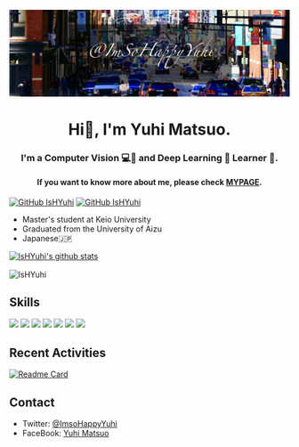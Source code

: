 ![](https://github.com/IsHYuhi/IsHYuhi/blob/master/id.jpg)

<h1 align="center">Hi👋, I'm Yuhi Matsuo.</h1>
<h3 align="center"> I'm a Computer Vision 💻👀 and Deep Learning 🧠 Learner 📝.</h3>
<h4 align="center"> If you want to know more about me, please check <a href="https://ishyuhi.github.io/ImsoHappyYuhi.html">MYPAGE</a>.</h4>


[![GitHub IsHYuhi](https://img.shields.io/github/followers/ishyuhi?label=follow%20@IsHYuhi&style=social)](https://github.com/IsHYuhi)  [![GitHub IsHYuhi](https://img.shields.io/twitter/follow/ImsoHappyYuhi?style=social&logo=twitter)](https://twitter.com/intent/follow?screen_name=imsohappyyuhi)

- Master's student at Keio University
- Graduated from the University of Aizu
- Japanese🇯🇵

[![IsHYuhi's github stats](https://github-readme-stats.vercel.app/api?username=IsHYuhi&show_icons=true&icon_color=2BDE73&count_private=true)](https://github.com/IsHYuhi)
<!-- [![Top Langs](https://github-readme-stats.vercel.app/api/top-langs/?username=IsHYuhi&layout=compact&hide=jupyter%20notebook)](https://github.com/IsHYuhi) -->

<p><img align="center" src="https://github-readme-streak-stats.herokuapp.com/?user=IsHYuhi" alt="IsHYuhi" /></p>

## Skills
<p>
<img src="https://img.shields.io/badge/-Java-007396.svg?logo=java&style=social">
<img src="https://img.shields.io/badge/-Python-3776AB?style=social&logo=Python&logoColor=3776AB"/>
<img src="https://img.shields.io/badge/-PyTorch-EE4C2C?style=social&logo=PyTorch&logoColor=EE4C2C"/>
<img src="https://img.shields.io/badge/-Django-092E20?style=social&logo=Django&logoColor=092E20"/>
<img src="https://img.shields.io/badge/-Visual%20Studio%20Code-23A9F2?style=social&logo=Visual%20Studio%20Code&logoColor=23A9F2"/>
<img src="https://img.shields.io/badge/-Github-181717?style=social&logo=GitHub&logoColor=181717"/>
<img src="https://img.shields.io/badge/-Git-F44D27?style=social&logo=Git&logoColor=F44D27"/>
</p>

## Recent Activities
[![Readme Card](https://github-readme-stats.vercel.app/api/pin/?username=IsHYuhi&repo=FujiFilm_Brains_Solution&bg_color=30,4169e1,904e95&title_color=fff&text_color=fff)](https://github.com/IsHYuhi/FujiFilm_Brains_Solution)


## Contact
- Twitter: [@ImsoHappyYuhi](https://twitter.com/ImsoHappyYuhi)
- FaceBook: [Yuhi Matsuo](https://www.facebook.com/ImsoHappyYuhi)


<!--
**IsHYuhi/IsHYuhi** is a ✨ _special_ ✨ repository because its `README.md` (this file) appears on your GitHub profile.

Here are some ideas to get you started:

- 🔭 I’m currently working on ...
- 🌱 I’m currently learning ...
- 👯 I’m looking to collaborate on ...
- 🤔 I’m looking for help with ...
- 💬 Ask me about ...
- 📫 How to reach me: ...
- 😄 Pronouns: ...
- ⚡ Fun fact: ...
-->
